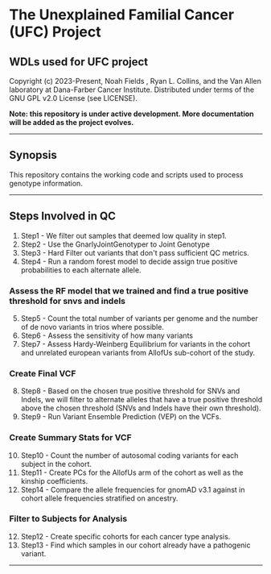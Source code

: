 # The Unexplained Familial Cancer (UFC) Project

## WDLs used for UFC project

Copyright (c) 2023-Present, Noah Fields , Ryan L. Collins, and the Van Allen laboratory at Dana-Farber Cancer Institute.
Distributed under terms of the GNU GPL v2.0 License (see LICENSE).

**Note: this repository is under active development. More documentation will be added as the project evolves.**

---  

## Synopsis    

This repository contains the working code and scripts used to process genotype information.

--- 

## Steps Involved in QC 
 1. Step1 - We filter out samples that deemed low quality in step1.
 2. Step2 - Use the GnarlyJointGenotyper to Joint Genotype
 3. Step3 - Hard Filter out variants that don't pass sufficient QC metrics.
 4. Step4 - Run a random forest model to decide assign true positive probabilities to each alternate allele.

 ### Assess the RF model that we trained and find a true positive threshold for snvs and indels
 5. Step5 - Count the total number of variants per genome and the number of de novo variants in trios where possible.
 6. Step6 - Assess the sensitivity of how many variants
 7. Step7 - Assess Hardy-Weinberg Equilibrium for variants in the cohort and unrelated european variants from AllofUs sub-cohort of the study.

 ### Create Final VCF
 8. Step8 - Based on the chosen true positive threshold for SNVs and Indels, we will filter to alternate alleles that have a true positive threshold above the chosen threshold (SNVs and Indels have their own threshold).
 9. Step9 - Run Variant Ensemble Prediction (VEP) on the VCFs.

 ### Create Summary Stats for VCF
 10. Step10 - Count the number of autosomal coding variants for each subject in the cohort.
 11. Step11 - Create PCs for the AllofUs arm of the cohort as well as the kinship coefficients.
 14. Step14 - Compare the allele frequencies for gnomAD v3.1 against in cohort allele frequencies stratified on ancestry.


 ### Filter to Subjects for Analysis
 12. Step12 - Create specific cohorts for each cancer type analysis.
 13. Step13 - Find which samples in our cohort already have a pathogenic variant.

--- 